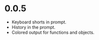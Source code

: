 # 0.0.5
* Keyboard shorts in prompt.
* History in the prompt.
* Colored output for functions and objects.
